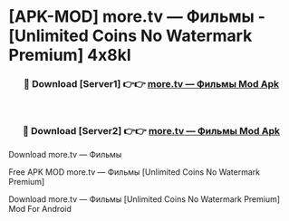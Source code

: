 # [APK-MOD] more.tv — Фильмы - [Unlimited Coins No Watermark Premium] 4x8kl



<div align="center">
<h3>🔴 Download [Server1] 👉👉 <a href="https://momento.my/?title=more.tv_—_Фильмы">more.tv — Фильмы Mod Apk</a></h3><br>

<h3>🔴 Download [Server2] 👉👉 <a href="https://momento.my/?title=more.tv_—_Фильмы">more.tv — Фильмы Mod Apk</a></h3>
</div>



Download more.tv — Фильмы 

Free APK MOD more.tv — Фильмы [Unlimited Coins No Watermark Premium]

Download more.tv — Фильмы [Unlimited Coins No Watermark Premium] Mod For Android
